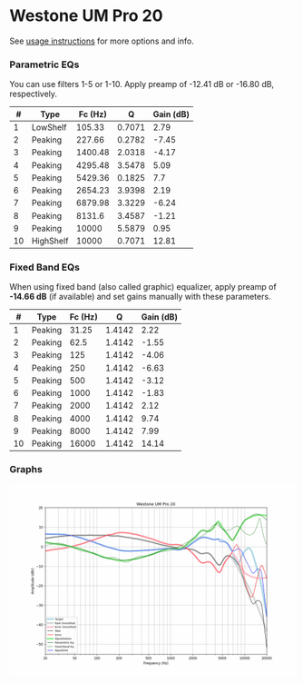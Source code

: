 # Westone UM Pro 20
See [usage instructions](https://github.com/jaakkopasanen/AutoEq#usage) for more options and info.

### Parametric EQs
You can use filters 1-5 or 1-10. Apply preamp of -12.41 dB or -16.80 dB, respectively.

|   # | Type      |   Fc (Hz) |      Q |   Gain (dB) |
|-----|-----------|-----------|--------|-------------|
|   1 | LowShelf  |    105.33 | 0.7071 |        2.79 |
|   2 | Peaking   |    227.66 | 0.2782 |       -7.45 |
|   3 | Peaking   |   1400.48 | 2.0318 |       -4.17 |
|   4 | Peaking   |   4295.48 | 3.5478 |        5.09 |
|   5 | Peaking   |   5429.36 | 0.1825 |        7.7  |
|   6 | Peaking   |   2654.23 | 3.9398 |        2.19 |
|   7 | Peaking   |   6879.98 | 3.3229 |       -6.24 |
|   8 | Peaking   |   8131.6  | 3.4587 |       -1.21 |
|   9 | Peaking   |  10000    | 5.5879 |        0.95 |
|  10 | HighShelf |  10000    | 0.7071 |       12.81 |

### Fixed Band EQs
When using fixed band (also called graphic) equalizer, apply preamp of **-14.66 dB** (if available) and set gains manually with these parameters.

|   # | Type    |   Fc (Hz) |      Q |   Gain (dB) |
|-----|---------|-----------|--------|-------------|
|   1 | Peaking |     31.25 | 1.4142 |        2.22 |
|   2 | Peaking |     62.5  | 1.4142 |       -1.55 |
|   3 | Peaking |    125    | 1.4142 |       -4.06 |
|   4 | Peaking |    250    | 1.4142 |       -6.63 |
|   5 | Peaking |    500    | 1.4142 |       -3.12 |
|   6 | Peaking |   1000    | 1.4142 |       -1.83 |
|   7 | Peaking |   2000    | 1.4142 |        2.12 |
|   8 | Peaking |   4000    | 1.4142 |        9.74 |
|   9 | Peaking |   8000    | 1.4142 |        7.99 |
|  10 | Peaking |  16000    | 1.4142 |       14.14 |

### Graphs
![](./Westone%20UM%20Pro%2020.png)
